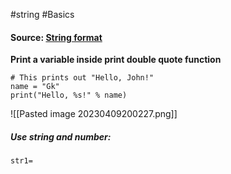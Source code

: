 #string #Basics 

#### Source: [String format](https://www.learnpython.org/en/String_Formatting)

**Print a variable inside print double quote function**

```
# This prints out "Hello, John!"
name = "Gk"
print("Hello, %s!" % name)

```

![[Pasted image 20230409200227.png]]

##### Use string and number:

```
str1=
```